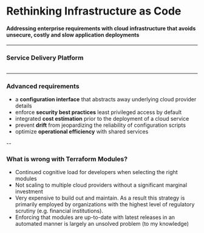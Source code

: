 # Rethinking Infrastructure as Code

#### Addressing enterprise requirements with cloud infrastructure that avoids unsecure, costly and slow application deployments

---

### Service Delivery Platform

<img data-src="content/pictures/sdp-platform.svg">

---

### Advanced requirements

* a **configuration interface** that abstracts away underlying cloud provider details
* enforce **security best practices** least privileged access by default
* integrated **cost estimation** prior to the deployment of a cloud service
* prevent **drift** from jeopardizing the reliability of configuration scripts
* optimize **operational efficiency** with shared services 

--

### What is wrong with Terraform Modules?

* Continued cognitive load for developers when selecting the right modules
* Not scaling to multiple cloud providers without a significant marginal investment
* Very expensive to build out and maintain. As a result this strategy is primarily employed by organizations with the highest level of regulatory scrutiny (e.g. financial institutions).
* Enforcing that modules are up-to-date with latest releases in an automated manner is largely an unsolved problem (to my knowledge)